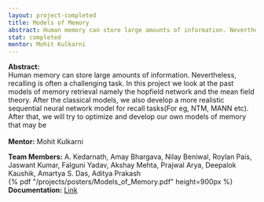 ```yaml
---
layout: project-completed
title: Models of Memory
abstract: Human memory can store large amounts of information. Nevertheless, recalling is often a challenging task. In this project we look at the past models of memory retrieval namely the hopfield network and the mean field theory. After the classical models, we also develop a more realistic sequential neural network model for recall tasks(For eg, NTM, MANN etc). After that, we will try to optimize and develop our own models of memory that may be 
stat: completed
mentor: Mohit Kulkarni
---
```

**Abstract:** <br>
Human memory can store large amounts of information. Nevertheless, recalling is often a challenging task. In this project we look at the past models of memory retrieval namely the hopfield network and the mean field theory. After the classical models, we also develop a more realistic sequential neural network model for recall tasks(For eg, NTM, MANN etc). After that, we will try to optimize and develop our own models of memory that may be <br><br>
**Mentor:** Mohit Kulkarni<br>

**Team Members:** A. Kedarnath, Amay Bhargava, Nilay Beniwal, Roylan Pais, Jaswant Kumar, Falguni Yadav, Akshay Mehta, Prajwal Arya, Deepalok Kaushik, Amartya S. Das, Aditya Prakash <br>
{% pdf "/projects/posters/Models_of_Memory.pdf" height=900px %}<br>
**Documentation:** <a href="https://drive.google.com/file/d/1x_MTrzn0rDEBCB5KxCMltprpQKvsdKvp/view?usp=sharing" target="_blank">Link</a><br>

